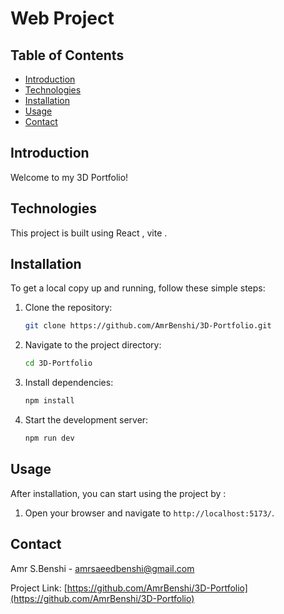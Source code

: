 # Web Project

## Table of Contents
- [Introduction](#introduction)
- [Technologies](#technologies)
- [Installation](#installation)
- [Usage](#usage)
- [Contact](#contact)

## Introduction
Welcome to my 3D Portfolio!

## Technologies
This project is built using React , vite .

## Installation
To get a local copy up and running, follow these simple steps:

1. Clone the repository:
    ```bash
    git clone https://github.com/AmrBenshi/3D-Portfolio.git
    ```

2. Navigate to the project directory:
    ```bash
    cd 3D-Portfolio
    ```

3. Install dependencies:
    ```bash
    npm install
    ```

4. Start the development server:
    ```bash
    npm run dev
    ```

## Usage
After installation, you can start using the project by :
1. Open your browser and navigate to `http://localhost:5173/`.


## Contact
Amr S.Benshi - [amrsaeedbenshi@gmail.com](mailto:amrsaeedbenshi@gmail.com)

Project Link: [https://github.com/AmrBenshi/3D-Portfolio](https://github.com/AmrBenshi/3D-Portfolio)
